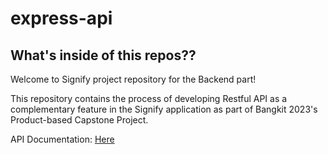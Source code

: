 # express-api
## What's inside of this repos??

Welcome to Signify project repository for the Backend part! 

This repository contains the process of developing Restful API as a complementary feature in the Signify application as part of Bangkit 2023's Product-based Capstone Project.

API Documentation: [Here](https://dune-chimpanzee-a81.notion.site/API-Documentation-fa082f00b7114db8a086a498999c507f)


